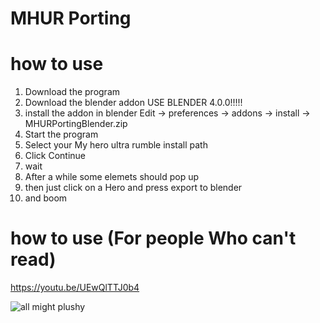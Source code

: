 ﻿# MHUR Porting
 # how to use
 1. Download the program
 2. Download the blender addon USE BLENDER 4.0.0!!!!!
 3. install the addon in blender Edit -> preferences -> addons -> install -> MHURPortingBlender.zip
 4. Start the program
 5. Select your My hero ultra rumble install path
 6. Click Continue
 7. wait
 8. After a while some elemets should pop up
 9. then just click on a Hero and press export to blender
 10. and boom
# how to use (For people Who can't read)
https://youtu.be/UEwQlTTJ0b4


![all might plushy](https://github.com/Tevtongermany/MHUR-Porting/assets/59411880/18682a1d-fc96-4a46-a01e-1217966d9759)
